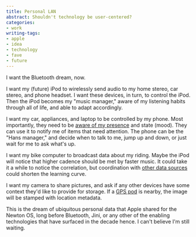 ```yaml
---
title: Personal LAN
abstract: Shouldn't technology be user-centered?
categories:
- work
writing-tags:
- apple
- idea
- technology
- fave
- future
---
```


I want the Bluetooth dream, now.

I want my (future) iPod to wirelessly send audio to my home stereo, car stereo, and phone headset.  I want these devices, in turn, to control the iPod.  Then the iPod becomes my "music manager," aware of my listening habits through all of life, and able to adapt accordingly.

I want my car, appliances, and laptop to be controlled by my phone.  Most importantly, they need to be [aware of my presence][1] and state (mood).  They can use it to notify me of items that need attention.  The phone can be the "Hans manager," and decide when to talk to me, jump up and down, or just wait for me to ask what's up.

   [1]: http://homepage.mac.com/jonassalling/Shareware/Clicker/

I want my bike computer to broadcast data about my riding.  Maybe the iPod will notice that higher cadence should be met by faster music.  It could take it a while to notice the correlation, but coordination with [other data
sources][2] could shorten the learning curve.

   [2]: http://www.audioscrobbler.com/

I want my camera to share pictures, and ask if any other devices have some context they'd like to provide for storage.  If a [GPS pod][3] is nearby, the image will be stamped with location metadata.

   [3]: http://www.emtac.com.tw/products/bluetooth/

This is the dream of ubiquitous personal data that Apple shared for the Newton OS, long before Bluetooth, Jini, or any other of the enabling technologies that have surfaced in the decade hence.  I can't believe I'm still waiting.
